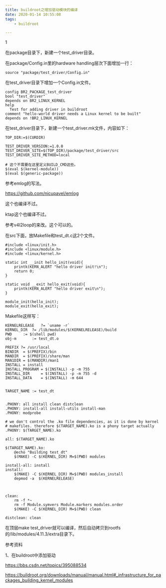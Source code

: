 ```yaml
---
title: buildroot之增加驱动模块的编译
date: 2020-01-14 10:55:08
tags:
	- buildroot

---
```


1

在package目录下，新建一个test_driver目录。

在package/Config.in里的hardware handling层次下面增加一行：

```
source "package/test_driver/Config.in"
```

在test_driver目录下增加一个Config.in文件。

```
config BR2_PACKAGE_test_driver
bool "test_driver"
depends on BR2_LINUX_KERNEL
help
  Test for adding driver in buildroot
comment "hello-world driver needs a Linux kernel to be built"
depends on !BR2_LINUX_KERNEL
```

在test_driver目录下，新建一个test_driver.mk文件，内容如下：

```
TOP_DIR:=$(CURDIR)

TEST_DRIVER_VERSION:=1.0.0
TEST_DRIVER_SITE=$(TOP_DIR)/package/test_driver/src
TEST_DRIVER_SITE_METHOD=local

# 这个不需要在这里定义BUILD_CMD这些。
$(eval $(kernel-module))
$(eval $(generic-package))
```



参考emlog的写法。

https://github.com/nicupavel/emlog

这个也编译不过。

ktap这个也编译不过。

参考v4l2loop的来改。这个可以的。

在src下面，放Makefile和test_dt.c这2个文件。

```
#include <linux/init.h>
#include <linux/module.h>
#include <linux/kernel.h>

static int __init hello_init(void){
    printk(KERN_ALERT "hello driver init!\n");
    return 0;
}

static void __exit hello_exit(void){
    printk(KERN_ALERT "hello driver exit\n");
}

module_init(hello_init);
module_exit(hello_exit);
```

Makefile这样写：

```
KERNELRELEASE	?= `uname -r`
KERNEL_DIR	?= /lib/modules/$(KERNELRELEASE)/build
PWD		:= $(shell pwd)
obj-m		:= test_dt.o

PREFIX ?= /usr/local
BINDIR  = $(PREFIX)/bin
MANDIR  = $(PREFIX)/share/man
MAN1DIR = $(MANDIR)/man1
INSTALL = install
INSTALL_PROGRAM = $(INSTALL) -p -m 755
INSTALL_DIR     = $(INSTALL) -p -m 755 -d
INSTALL_DATA    = $(INSTALL) -m 644


TARGET_NAME := test_dt


.PHONY: all install clean distclean
.PHONY: install-all install-utils install-man
.PHONY: modprobe

# we don't control the .ko file dependencies, as it is done by kernel
# makefiles. therefore $(TARGET_NAME).ko is a phony target actually
.PHONY: $(TARGET_NAME).ko

all: $(TARGET_NAME).ko

$(TARGET_NAME).ko:
	@echo "Building test_dt"
	$(MAKE) -C $(KERNEL_DIR) M=$(PWD) modules

install-all: install
install:
	$(MAKE) -C $(KERNEL_DIR) M=$(PWD) modules_install
	depmod -a  $(KERNELRELEASE)



clean:
	rm -f *~
	rm -f Module.symvers Module.markers modules.order
	$(MAKE) -C $(KERNEL_DIR) M=$(PWD) clean

distclean: clean
```

在顶层make test_driver就可以编译，然后自动拷贝到rootfs的/lib/modules/4.11.3/extra目录下。



参考资料

1、在buildroot中添加驱动

https://bbs.csdn.net/topics/395088534

https://buildroot.org/downloads/manual/manual.html#_infrastructure_for_packages_building_kernel_modules